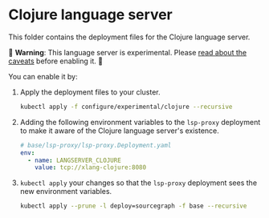 # Clojure language server

This folder contains the deployment files for the Clojure language server.

🚨 **Warning**: This language server is experimental. Please [read about the caveats](https://about.sourcegraph.com/docs/code-intelligence/experimental-language-servers/#caveats-of-experimental-language-servers) before enabling it. 🚨

You can enable it by:

1. Apply the deployment files to your cluster.

   ```bash
   kubectl apply -f configure/experimental/clojure --recursive
   ```

2. Adding the following environment variables to the `lsp-proxy` deployment to make it aware of the Clojure language server's existence.

   ```yaml
   # base/lsp-proxy/lsp-proxy.Deployment.yaml
   env:
     - name: LANGSERVER_CLOJURE
       value: tcp://xlang-clojure:8080
   ```

3. `kubectl apply` your changes so that the `lsp-proxy` deployment sees the new environment variables.

   ```bash
   kubectl apply --prune -l deploy=sourcegraph -f base --recursive
   ```
